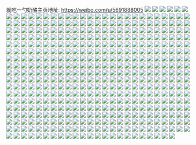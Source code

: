 就吃一勺奶酪主页地址: https://weibo.com/u/5691888005 
![](https://wx4.sinaimg.cn/mw2000/006dcA5fgy1h8spavh6vuj31o02804qq.jpg) 
![](https://wx4.sinaimg.cn/mw2000/006dcA5fgy1h8spaw3y4bj31o02801kx.jpg) 
![](https://wx4.sinaimg.cn/mw2000/006dcA5fgy1h8spb3kszoj32c0340npd.jpg) 
![](https://wx4.sinaimg.cn/mw2000/006dcA5fgy1h8i9nerhycj32c0340x6p.jpg) 
![](https://wx4.sinaimg.cn/mw2000/006dcA5fgy1h7s5so738mj31o028j7wj.jpg) 
![](https://wx4.sinaimg.cn/mw2000/006dcA5fgy1h7056pzf9uj32c03401kz.jpg) 
![](https://wx4.sinaimg.cn/mw2000/006dcA5fgy1h7056vh6npj32c03407cp.jpg) 
![](https://wx4.sinaimg.cn/mw2000/006dcA5fgy1h7056zkhw2j32c0340kjm.jpg) 
![](https://wx4.sinaimg.cn/mw2000/006dcA5fgy1h6vy2y1850j32c0340qv5.jpg) 
![](https://wx4.sinaimg.cn/mw2000/006dcA5fgy1h6vy3s108cj32c0340kjm.jpg) 
![](https://wx4.sinaimg.cn/mw2000/006dcA5fly1h64qd7vnrqj30yi12dnaa.jpg) 
![](https://wx4.sinaimg.cn/mw2000/006dcA5fgy1h563kajcqrj32c0340qv5.jpg) 
![](https://wx4.sinaimg.cn/mw2000/006dcA5fgy1h55zxmetnfj32801o0npe.jpg) 
![](https://wx4.sinaimg.cn/mw2000/006dcA5fgy1h55zxh42t5j32c03407wj.jpg) 
![](https://wx4.sinaimg.cn/mw2000/006dcA5fgy1h55zxohd1wj32801o0b2a.jpg) 
![](https://wx4.sinaimg.cn/mw2000/006dcA5fgy1h55zxsyzz3j32801o0b2a.jpg) 
![](https://wx4.sinaimg.cn/mw2000/006dcA5fgy1h55zy7varkj31kc2s5npd.jpg) 
![](https://wx4.sinaimg.cn/mw2000/006dcA5fgy1h55zxxvjpnj32801o07wh.jpg) 
![](https://wx4.sinaimg.cn/mw2000/006dcA5fgy1h55zy2mkldj32c02c0kjl.jpg) 
![](https://wx4.sinaimg.cn/mw2000/006dcA5fgy1h55zxw293dj32c0340hdu.jpg) 
![](https://wx4.sinaimg.cn/mw2000/006dcA5fgy1h4vp9rjiipj32801o04qq.jpg) 
![](https://wx4.sinaimg.cn/mw2000/006dcA5fgy1h4vp9kuucbj32801o0hdu.jpg) 
![](https://wx4.sinaimg.cn/mw2000/006dcA5fgy1h4uq9uhg11j32801o07wh.jpg) 
![](https://wx4.sinaimg.cn/mw2000/006dcA5fgy1h4s9cutkurj31kc2s5hdt.jpg) 
![](https://wx4.sinaimg.cn/mw2000/006dcA5fgy1h4s9crmbt2j31o01o5qv5.jpg) 
![](https://wx4.sinaimg.cn/mw2000/006dcA5fgy1h4s9e1fpxej31o0280qv5.jpg) 
![](https://wx4.sinaimg.cn/mw2000/006dcA5fgy1h4s9e5o7d5j31o01o0e81.jpg) 
![](https://wx4.sinaimg.cn/mw2000/006dcA5fgy1h4s9evtb93j32c03404qr.jpg) 
![](https://wx4.sinaimg.cn/mw2000/006dcA5fgy1h4s9ed81frj32801o0hdu.jpg) 
![](https://wx4.sinaimg.cn/mw2000/006dcA5fgy1h4s9epzu05j32c0340npe.jpg) 
![](https://wx4.sinaimg.cn/mw2000/006dcA5fgy1h3ll4r8575j31o0280kjm.jpg) 
![](https://wx4.sinaimg.cn/mw2000/006dcA5fgy1h3ll4whv5ij32c0340b2b.jpg) 
![](https://wx4.sinaimg.cn/mw2000/006dcA5fgy1h3kava2xodj31o0280npe.jpg) 
![](https://wx4.sinaimg.cn/mw2000/006dcA5fgy1h3kas69oruj31kc2s5x6p.jpg) 
![](https://wx4.sinaimg.cn/mw2000/006dcA5fgy1h3kavsacnhj32c0340hdu.jpg) 
![](https://wx4.sinaimg.cn/mw2000/006dcA5fgy1h34q7g9w8fj32c0340e83.jpg) 
![](https://wx4.sinaimg.cn/mw2000/006dcA5fgy1h34q7swkmkj32801o0npd.jpg) 
![](https://wx4.sinaimg.cn/mw2000/006dcA5fgy1h34q8n964dj32801o0e81.jpg) 
![](https://wx4.sinaimg.cn/mw2000/006dcA5fgy1h34q8ravyvj31o0280qv5.jpg) 
![](https://wx4.sinaimg.cn/mw2000/006dcA5fgy1h2x7o17o3nj32c0340kjn.jpg) 
![](https://wx4.sinaimg.cn/mw2000/006dcA5fgy1h2x7o51wf8j316o1kwwuy.jpg) 
![](https://wx4.sinaimg.cn/mw2000/006dcA5fgy1h2x7o2o5utj32c034me82.jpg) 
![](https://wx4.sinaimg.cn/mw2000/006dcA5fgy1h2x7w1pg0vj32801o0kjl.jpg) 
![](https://wx4.sinaimg.cn/mw2000/006dcA5fgy1h2x7w49o9pj32801o0npd.jpg) 
![](https://wx4.sinaimg.cn/mw2000/006dcA5fgy1h2v7fnvoauj32c0340u0y.jpg) 
![](https://wx4.sinaimg.cn/mw2000/006dcA5fgy1h2v7fiwrvhj32801o0e81.jpg) 
![](https://wx4.sinaimg.cn/mw2000/006dcA5fgy1h2v7fk4cygj32801o04qp.jpg) 
![](https://wx4.sinaimg.cn/mw2000/006dcA5fly1h2oia6660hj318r16a4kl.jpg) 
![](https://wx4.sinaimg.cn/mw2000/006dcA5fgy1h2g128eskaj32c0340b2a.jpg) 
![](https://wx4.sinaimg.cn/mw2000/006dcA5fgy1h24k6zjw98j32c03401ky.jpg) 
![](https://wx4.sinaimg.cn/mw2000/006dcA5fgy1h24k74iwtzj32c0340kjm.jpg) 
![](https://wx4.sinaimg.cn/mw2000/006dcA5fgy1h24k76nknhj32c0340qv6.jpg) 
![](https://wx4.sinaimg.cn/mw2000/006dcA5fgy1h1v5bap2x0j32c0340x6q.jpg) 
![](https://wx4.sinaimg.cn/mw2000/006dcA5fgy1h1v5b3qdocj32c03404qr.jpg) 
![](https://wx4.sinaimg.cn/mw2000/006dcA5fgy1h1v57re1v8j32801o0npd.jpg) 
![](https://wx4.sinaimg.cn/mw2000/006dcA5fgy1h1v57vk67tj31o0280qv5.jpg) 
![](https://wx4.sinaimg.cn/mw2000/006dcA5fgy1h1v58233a3j32c03407wj.jpg) 
![](https://wx4.sinaimg.cn/mw2000/006dcA5fgy1h1v57wcpklj32801o01kx.jpg) 
![](https://wx4.sinaimg.cn/mw2000/006dcA5fgy1h14y8pfgxmj32c0340hdu.jpg) 
![](https://wx4.sinaimg.cn/mw2000/006dcA5fgy1h0ylbuc327j32c03401kz.jpg) 
![](https://wx4.sinaimg.cn/mw2000/006dcA5fgy1h0ylc4a5wsj33402c0x6q.jpg) 
![](https://wx4.sinaimg.cn/mw2000/006dcA5fgy1h0ptamhh8fj32c03404qr.jpg) 
![](https://wx4.sinaimg.cn/mw2000/006dcA5fly1h0gt2is3bgj32c0340npe.jpg) 
![](https://wx4.sinaimg.cn/mw2000/006dcA5fly1h0gt3un8rdj32bb2bbhdw.jpg) 
![](https://wx4.sinaimg.cn/mw2000/006dcA5fgy1h0820h6sfaj32c0340npe.jpg) 
![](https://wx4.sinaimg.cn/mw2000/006dcA5fgy1gzzf94skc3j30sp112wld.jpg) 
![](https://wx4.sinaimg.cn/mw2000/006dcA5fgy1gzun3go9ypj32bb2bbkjo.jpg) 
![](https://wx4.sinaimg.cn/mw2000/006dcA5fgy1gzun3u5xj9j32c0340kjm.jpg) 
![](https://wx4.sinaimg.cn/mw2000/006dcA5fgy1gzun3qlmhkj32c03401ky.jpg) 
![](https://wx4.sinaimg.cn/mw2000/006dcA5fgy1gzun3ztivej32bb3324qr.jpg) 
![](https://wx4.sinaimg.cn/mw2000/006dcA5fgy1gzun45tv91j32bb332b2a.jpg) 
![](https://wx4.sinaimg.cn/mw2000/006dcA5fgy1gyhlziqj4ij30rr1nzqrf.jpg) 
![](https://wx4.sinaimg.cn/mw2000/006dcA5fgy1gyhlzjf0uij31401o0b29.jpg) 
![](https://wx4.sinaimg.cn/mw2000/006dcA5fgy1gyhmh17fkqj31o01o0hdt.jpg) 
![](https://wx4.sinaimg.cn/mw2000/006dcA5fgy1gyhmh1qbvtj31400u0qgm.jpg) 
![](https://wx4.sinaimg.cn/mw2000/006dcA5fgy1gww89o8nhyj32c0340kjl.jpg) 
![](https://wx4.sinaimg.cn/mw2000/006dcA5fgy1gwv4hvheelj30yi0vfwmi.jpg) 
![](https://wx4.sinaimg.cn/mw2000/006dcA5fgy1gwn2vy8sqaj31s82k2npd.jpg) 
![](https://wx4.sinaimg.cn/mw2000/006dcA5fgy1gwn2vzs51kj32c03407wi.jpg) 
![](https://wx4.sinaimg.cn/mw2000/006dcA5fgy1gwn2w20a1qj31o0280u0y.jpg) 
![](https://wx4.sinaimg.cn/mw2000/006dcA5fgy1gw5swrx2v0j31420u0q9i.jpg) 
![](https://wx4.sinaimg.cn/mw2000/006dcA5fgy1gw5swr0g31j32c03401kz.jpg) 
![](https://wx4.sinaimg.cn/mw2000/006dcA5fgy1gw5swsq41xj31401o01kx.jpg) 
![](https://wx4.sinaimg.cn/mw2000/006dcA5fgy1gw3frwxdsqj32bc2bc4qq.jpg) 
![](https://wx4.sinaimg.cn/mw2000/006dcA5fgy1gw3frydujrj32c0340u0y.jpg) 
![](https://wx4.sinaimg.cn/mw2000/006dcA5fgy1gw3fs1pb7ej32c0340kjn.jpg) 
![](https://wx4.sinaimg.cn/mw2000/006dcA5fgy1gw3fs4t1pcj32c0340hdu.jpg) 
![](https://wx4.sinaimg.cn/mw2000/006dcA5fgy1gw3fs85fl5j32c03404qq.jpg) 
![](https://wx4.sinaimg.cn/mw2000/006dcA5fgy1gw3fs6jmmsj32c03401kz.jpg) 
![](https://wx4.sinaimg.cn/mw2000/006dcA5fgy1gw2vauikbpj32bc2bcnpf.jpg) 
![](https://wx4.sinaimg.cn/mw2000/006dcA5fgy1gw2vaqvf0pj31ma1max6p.jpg) 
![](https://wx4.sinaimg.cn/mw2000/006dcA5fgy1gw21njv1k0j32c0340npe.jpg) 
![](https://wx4.sinaimg.cn/mw2000/006dcA5fgy1gw0r35asrxj30yi22o4qp.jpg) 
![](https://wx4.sinaimg.cn/mw2000/006dcA5fgy1gvzzk5575vj32801o0qv5.jpg) 
![](https://wx4.sinaimg.cn/mw2000/006dcA5fgy1gvw3bf9al3j31o0280e82.jpg) 
![](https://wx4.sinaimg.cn/mw2000/006dcA5fgy1gvv2jt4486j30yi22ohdt.jpg) 
![](https://wx4.sinaimg.cn/mw2000/006dcA5fgy1gvodf12l4pj61p329g4qp02.jpg) 
![](https://wx4.sinaimg.cn/mw2000/006dcA5fgy1gvodf670xjj62bc334u0y02.jpg) 
![](https://wx4.sinaimg.cn/mw2000/006dcA5fgy1gvodfctelej62bc3341ky02.jpg) 
![](https://wx4.sinaimg.cn/mw2000/006dcA5fgy1gvodffubp0j62bc334npe02.jpg) 
![](https://wx4.sinaimg.cn/mw2000/006dcA5fgy1gvodgd7cnnj62bc334npe02.jpg) 
![](https://wx4.sinaimg.cn/mw2000/006dcA5fgy1gvodgln8gqj62c0340npe02.jpg) 
![](https://wx4.sinaimg.cn/mw2000/006dcA5fgy1gvmzoipxnhj62bb332npe02.jpg) 
![](https://wx4.sinaimg.cn/mw2000/006dcA5fgy1gvmzolp9h1j61lt4tgb2d02.jpg) 
![](https://wx4.sinaimg.cn/mw2000/006dcA5fgy1gvmzon4knqj61o01o0x6p02.jpg) 
![](https://wx4.sinaimg.cn/mw2000/006dcA5fgy1gvmzop0ym8j62c0340qv602.jpg) 
![](https://wx4.sinaimg.cn/mw2000/006dcA5fgy1gvmzor7dnkj62c03407wi02.jpg) 
![](https://wx4.sinaimg.cn/mw2000/006dcA5fgy1gvmzou5oc0j61o0280hdu02.jpg) 
![](https://wx4.sinaimg.cn/mw2000/006dcA5fgy1gvmzowhyn9j61o0280b2b02.jpg) 
![](https://wx4.sinaimg.cn/mw2000/006dcA5fgy1gvmzoyw0y0j61o0280hdv02.jpg) 
![](https://wx4.sinaimg.cn/mw2000/006dcA5fgy1gvmzq8abdsj62c03407wi02.jpg) 
![](https://wx4.sinaimg.cn/mw2000/006dcA5fgy1gvg08zsjwdj62c0340u0y02.jpg) 
![](https://wx4.sinaimg.cn/mw2000/006dcA5fgy1gva0drtzoqj62bb332npe02.jpg) 
![](https://wx4.sinaimg.cn/mw2000/006dcA5fgy1gva0dw9pjnj62bb332kjl02.jpg) 
![](https://wx4.sinaimg.cn/mw2000/006dcA5fgy1gva0dzcfxgj62bb332u0y02.jpg) 
![](https://wx4.sinaimg.cn/mw2000/006dcA5fgy1gva0dooqqyj61o01o07wi02.jpg) 
![](https://wx4.sinaimg.cn/mw2000/006dcA5fgy1gva0e251fpj61o02807wi02.jpg) 
![](https://wx4.sinaimg.cn/mw2000/006dcA5fgy1gva0e2smcbj60p00xctem02.jpg) 
![](https://wx4.sinaimg.cn/mw2000/006dcA5fgy1gva0e75qb1j61o01o0u0y02.jpg) 
![](https://wx4.sinaimg.cn/mw2000/006dcA5fgy1gva0edove2j62bb2bbqv802.jpg) 
![](https://wx4.sinaimg.cn/mw2000/006dcA5fgy1gva0eh40nhj62bb2bb4qq02.jpg) 
![](https://wx4.sinaimg.cn/mw2000/006dcA5fgy1gv1vw0x1vmj60yi22ob2902.jpg) 
![](https://wx4.sinaimg.cn/mw2000/006dcA5fgy1gv1vw501fej60yi22ob2902.jpg) 
![](https://wx4.sinaimg.cn/mw2000/006dcA5fgy1guybtbiqhuj63402c0npe02.jpg) 
![](https://wx4.sinaimg.cn/mw2000/006dcA5fgy1guybtchj2qj60e70e7wf902.jpg) 
![](https://wx4.sinaimg.cn/mw2000/006dcA5fgy1guviff438qj61400u0h1d02.jpg) 
![](https://wx4.sinaimg.cn/mw2000/006dcA5fgy1gurxnyxi42j63402c0b2a02.jpg) 
![](https://wx4.sinaimg.cn/mw2000/006dcA5fgy1gurxnwpk0uj62c0340e8202.jpg) 
![](https://wx4.sinaimg.cn/mw2000/006dcA5fgy1gur14eboa7j62c0340kjm02.jpg) 
![](https://wx4.sinaimg.cn/mw2000/006dcA5fgy1gur145ibt7j62ds1sc4lj02.jpg) 
![](https://wx4.sinaimg.cn/mw2000/006dcA5fgy1gur14osxl5j62c0340e8302.jpg) 
![](https://wx4.sinaimg.cn/mw2000/006dcA5fgy1guokicwq3hj62c0340u0y02.jpg) 
![](https://wx4.sinaimg.cn/mw2000/006dcA5fgy1guokie15cfj62c03407wi02.jpg) 
![](https://wx4.sinaimg.cn/mw2000/006dcA5fgy1guokibmic2j63402c01kz02.jpg) 
![](https://wx4.sinaimg.cn/mw2000/006dcA5fgy1guokiffoxij62c0340b2a02.jpg) 
![](https://wx4.sinaimg.cn/mw2000/006dcA5fgy1guokijecq4j62c0340kjn02.jpg) 
![](https://wx4.sinaimg.cn/mw2000/006dcA5fgy1guokih8i0ij63402c0npf02.jpg) 
![](https://wx4.sinaimg.cn/mw2000/006dcA5fgy1gulqsn412rj62w02604qq02.jpg) 
![](https://wx4.sinaimg.cn/mw2000/006dcA5fgy1gulqsp4s9lj62c0340x6q02.jpg) 
![](https://wx4.sinaimg.cn/mw2000/006dcA5fgy1gulqsqn2e0j62362371ky02.jpg) 
![](https://wx4.sinaimg.cn/mw2000/006dcA5fgy1gulqsrm4h5j62482tq4qp02.jpg) 
![](https://wx4.sinaimg.cn/mw2000/006dcA5fgy1gul17lv8z2j61o01o0e8202.jpg) 
![](https://wx4.sinaimg.cn/mw2000/006dcA5fgy1gul17iwy1wj62bb3324qs02.jpg) 
![](https://wx4.sinaimg.cn/mw2000/006dcA5fgy1gul17o2k8xj62c03401ky02.jpg) 
![](https://wx4.sinaimg.cn/mw2000/006dcA5fgy1gul17pl39hj62c0340x6p02.jpg) 
![](https://wx4.sinaimg.cn/mw2000/006dcA5fgy1gukq6v9hgvj61o0280b2b02.jpg) 
![](https://wx4.sinaimg.cn/mw2000/006dcA5fgy1gukq6xce8sj62c0340npe02.jpg) 
![](https://wx4.sinaimg.cn/mw2000/006dcA5fgy1gukq6ztgm4j61o0280hdu02.jpg) 
![](https://wx4.sinaimg.cn/mw2000/006dcA5fgy1gukq7205qmj62c0340qv702.jpg) 
![](https://wx4.sinaimg.cn/mw2000/006dcA5fgy1gujjm7oqrij61o02801kz02.jpg) 
![](https://wx4.sinaimg.cn/mw2000/006dcA5fgy1guieq5fqr8j61o0280b2b02.jpg) 
![](https://wx4.sinaimg.cn/mw2000/006dcA5fgy1guhb1vzfknj61o0280qv602.jpg) 
![](https://wx4.sinaimg.cn/mw2000/006dcA5fgy1guhb212uxyj62c0340hdu02.jpg) 
![](https://wx4.sinaimg.cn/mw2000/006dcA5fgy1gug42je15xj61n31n3b2902.jpg) 
![](https://wx4.sinaimg.cn/mw2000/006dcA5fgy1gug42kwi0fj61o01o0kjm02.jpg) 
![](https://wx4.sinaimg.cn/mw2000/006dcA5fgy1gug42meo2sj62c0340kjm02.jpg) 
![](https://wx4.sinaimg.cn/mw2000/006dcA5fgy1gug42o61lfj62bb2bb4qs02.jpg) 
![](https://wx4.sinaimg.cn/mw2000/006dcA5fgy1gud01iuzs5j62bb332qv602.jpg) 
![](https://wx4.sinaimg.cn/mw2000/006dcA5fgy1gud01k7l3qj62bb332x6p02.jpg) 
![](https://wx4.sinaimg.cn/mw2000/006dcA5fgy1gud01mg3byj62bb2bbnpg02.jpg) 
![](https://wx4.sinaimg.cn/mw2000/006dcA5fgy1gud01tzhgyj62c0340hdu02.jpg) 
![](https://wx4.sinaimg.cn/mw2000/006dcA5fgy1gud01osf6kj62bb2bb4qq02.jpg) 
![](https://wx4.sinaimg.cn/mw2000/006dcA5fgy1gud01rc5zuj62c0340qv602.jpg) 
![](https://wx4.sinaimg.cn/mw2000/006dcA5fgy1guceh29vopj62bb3324qp02.jpg) 
![](https://wx4.sinaimg.cn/mw2000/006dcA5fgy1guceh4h5byj62bb2bbhdt02.jpg) 
![](https://wx4.sinaimg.cn/mw2000/006dcA5fgy1guceh6uixcj62c0340npe02.jpg) 
![](https://wx4.sinaimg.cn/mw2000/006dcA5fgy1gucehb4h3pj62bb2bbe8402.jpg) 
![](https://wx4.sinaimg.cn/mw2000/006dcA5fgy1guceh19trkj62bb2bbb2a02.jpg) 
![](https://wx4.sinaimg.cn/mw2000/006dcA5fgy1gucehdktc3j62bb2bbkjm02.jpg) 
![](https://wx4.sinaimg.cn/mw2000/006dcA5fgy1gucehgo8e7j62c03407wj02.jpg) 
![](https://wx4.sinaimg.cn/mw2000/006dcA5fgy1gucehka1eqj62c0340qv602.jpg) 
![](https://wx4.sinaimg.cn/mw2000/006dcA5fgy1gucehowgvmj62c03401kx02.jpg) 
![](https://wx4.sinaimg.cn/mw2000/006dcA5fgy1gua3gupcr5j63402c04qq02.jpg) 
![](https://wx4.sinaimg.cn/mw2000/006dcA5fgy1gu74gzaro0j62bb2bbe8302.jpg) 
![](https://wx4.sinaimg.cn/mw2000/006dcA5fgy1gu74h06j9aj62bb332x6p02.jpg) 
![](https://wx4.sinaimg.cn/mw2000/006dcA5fgy1gu74h27belj62c0340e8202.jpg) 
![](https://wx4.sinaimg.cn/mw2000/006dcA5fgy1gu74h3rbqbj62bb332x6q02.jpg) 
![](https://wx4.sinaimg.cn/mw2000/006dcA5fgy1gu5o8ccnasj62c0340e8202.jpg) 
![](https://wx4.sinaimg.cn/mw2000/006dcA5fgy1gu3g8qrdebj62bb2bbu1002.jpg) 
![](https://wx4.sinaimg.cn/mw2000/006dcA5fgy1gu3g8oopiwj62c0340e8202.jpg) 
![](https://wx4.sinaimg.cn/mw2000/006dcA5fgy1gtz7bxa18nj63402c04qr02.jpg) 
![](https://wx4.sinaimg.cn/mw2000/006dcA5fgy1gtz7bzt24oj63402c07wj02.jpg) 
![](https://wx4.sinaimg.cn/mw2000/006dcA5fgy1gtz7c3xnppj63402c0npf02.jpg) 
![](https://wx4.sinaimg.cn/mw2000/006dcA5fgy1gtz7c1e383j619027z4qp02.jpg) 
![](https://wx4.sinaimg.cn/mw2000/006dcA5fgy1gtz7c7mhxkj62c0340hdt02.jpg) 
![](https://wx4.sinaimg.cn/mw2000/006dcA5fgy1gtz7c25pssj619027z4qp02.jpg) 
![](https://wx4.sinaimg.cn/mw2000/006dcA5fgy1gtyl37q2vaj62bb2bbnpg02.jpg) 
![](https://wx4.sinaimg.cn/mw2000/006dcA5fgy1gtxdk0ano3j62b31qbqv602.jpg) 
![](https://wx4.sinaimg.cn/mw2000/006dcA5fgy1gtxdjz8qk9j62c0340npd02.jpg) 
![](https://wx4.sinaimg.cn/mw2000/006dcA5fgy1gtwbewbj5lj62c0340hdt02.jpg) 
![](https://wx4.sinaimg.cn/mw2000/006dcA5fgy1gtvgwberryj63402c0x6p02.jpg) 
![](https://wx4.sinaimg.cn/mw2000/006dcA5fgy1gtvgw9kyzhj62ds1schdt02.jpg) 
![](https://wx4.sinaimg.cn/mw2000/006dcA5fgy1gtv5ebl636j60yi0s142z02.jpg) 
![](https://wx4.sinaimg.cn/mw2000/006dcA5fgy1gtsrvst44wj61o01o04qq02.jpg) 
![](https://wx4.sinaimg.cn/mw2000/006dcA5fgy1gtsrvvsvkjj61pp2aab2a02.jpg) 
![](https://wx4.sinaimg.cn/mw2000/006dcA5fgy1gtsrvx5yt0j62c03404qq02.jpg) 
![](https://wx4.sinaimg.cn/mw2000/006dcA5fgy1gtjkurgbhaj62c0340x6p02.jpg) 
![](https://wx4.sinaimg.cn/mw2000/006dcA5fgy1gtimqy3798j62bq2bqx6p02.jpg) 
![](https://wx4.sinaimg.cn/mw2000/006dcA5fgy1gtgr01nyesj62801o0x6q02.jpg) 
![](https://wx4.sinaimg.cn/mw2000/006dcA5fgy1gtgr02r9lyj60yi22o7k002.jpg) 
![](https://wx4.sinaimg.cn/mw2000/006dcA5fgy1gtgr05edg1j63402c0u0y02.jpg) 
![](https://wx4.sinaimg.cn/mw2000/006dcA5fgy1gtgoup018gj62c0340e8202.jpg) 
![](https://wx4.sinaimg.cn/mw2000/006dcA5fgy1gtg34nx5luj62c0340hdt02.jpg) 
![](https://wx4.sinaimg.cn/mw2000/006dcA5fgy1gtd7124nk4j62c0340kjm02.jpg) 
![](https://wx4.sinaimg.cn/mw2000/006dcA5fgy1gtc3po5u1ij30yi22oe81.jpg) 
![](https://wx4.sinaimg.cn/mw2000/006dcA5fgy1gt179tz322j32bb3327wk.jpg) 
![](https://wx4.sinaimg.cn/mw2000/006dcA5fgy1gt179vrkqtj32bb332kjm.jpg) 
![](https://wx4.sinaimg.cn/mw2000/006dcA5fgy1gt179x8sn4j31o0280qv6.jpg) 
![](https://wx4.sinaimg.cn/mw2000/006dcA5fgy1gszdd8b1c9j33402c0hdv.jpg) 
![](https://wx4.sinaimg.cn/mw2000/006dcA5fgy1gsowcudeedj31wl1wle81.jpg) 
![](https://wx4.sinaimg.cn/mw2000/006dcA5fgy1gsowcsbturj31kc2s57wh.jpg) 
![](https://wx4.sinaimg.cn/mw2000/006dcA5fgy1gsowcx7gcaj322t22te82.jpg) 
![](https://wx4.sinaimg.cn/mw2000/006dcA5fgy1gsnv7tem3jj31ur2s5hdt.jpg) 
![](https://wx4.sinaimg.cn/mw2000/006dcA5fgy1gsnv80fuw8j32l22l2e83.jpg) 
![](https://wx4.sinaimg.cn/mw2000/006dcA5fgy1gsnv7oxcjpj32bb2bb4qt.jpg) 
![](https://wx4.sinaimg.cn/mw2000/006dcA5fgy1gsnv86ifqrj32v02v0x6q.jpg) 
![](https://wx4.sinaimg.cn/mw2000/006dcA5fgy1gs6exquamhj32bb2bbb29.jpg) 
![](https://wx4.sinaimg.cn/mw2000/006dcA5fgy1gs6exs3efwj32kz2kz1kx.jpg) 
![](https://wx4.sinaimg.cn/mw2000/006dcA5fgy1gs6exth9alj32bb2bbu0z.jpg) 
![](https://wx4.sinaimg.cn/mw2000/006dcA5fgy1gs6expqe3ij33402c07wh.jpg) 
![](https://wx4.sinaimg.cn/mw2000/006dcA5fgy1gs5uwcfu2lj32c0340u0x.jpg) 
![](https://wx4.sinaimg.cn/mw2000/006dcA5fgy1gs46ma0xwnj31o01o07wi.jpg) 
![](https://wx4.sinaimg.cn/mw2000/006dcA5fgy1gs46mis5wzj31uy1uyqv5.jpg) 
![](https://wx4.sinaimg.cn/mw2000/006dcA5fgy1gs46nslq7bj329x29x1ky.jpg) 
![](https://wx4.sinaimg.cn/mw2000/006dcA5fgy1gs46o0aau4j32lv2lvx6p.jpg) 
![](https://wx4.sinaimg.cn/mw2000/006dcA5fgy1gs46m4tkqxj31o01o07wi.jpg) 
![](https://wx4.sinaimg.cn/mw2000/006dcA5fgy1gs46ohfuflj32kz2kzu0x.jpg) 
![](https://wx4.sinaimg.cn/mw2000/006dcA5fgy1gs0gqshb32j32c03401kz.jpg) 
![](https://wx4.sinaimg.cn/mw2000/006dcA5fgy1gs0gqtu5smj32c0340hdu.jpg) 
![](https://wx4.sinaimg.cn/mw2000/006dcA5fgy1gs0gquy7gfj32c03401ky.jpg) 
![](https://wx4.sinaimg.cn/mw2000/006dcA5fly1gru7z5ebw7j32c0340hdu.jpg) 
![](https://wx4.sinaimg.cn/mw2000/006dcA5fly1gru7za0drpj32c03404qp.jpg) 
![](https://wx4.sinaimg.cn/mw2000/006dcA5fly1gru7zdv8tjj31o01o0kjm.jpg) 
![](https://wx4.sinaimg.cn/mw2000/006dcA5fly1grqaud9701j31o01o0kjm.jpg) 
![](https://wx4.sinaimg.cn/mw2000/006dcA5fly1grqaujwc88j62bb2bbqv802.jpg) 
![](https://wx4.sinaimg.cn/mw2000/006dcA5fly1grqaumlgo2j31o01o0kjm.jpg) 
![](https://wx4.sinaimg.cn/mw2000/006dcA5fly1grqautrq6hj32bb332e85.jpg) 
![](https://wx4.sinaimg.cn/mw2000/006dcA5fly1grqayi43ezj32c0340npd.jpg) 
![](https://wx4.sinaimg.cn/mw2000/006dcA5fly1grqauwpogoj62bb332qv702.jpg) 
![](https://wx4.sinaimg.cn/mw2000/006dcA5fly1grp2jk9mxuj32bb2bbkjm.jpg) 
![](https://wx4.sinaimg.cn/mw2000/006dcA5fly1grp2jgsdycj32bb332e85.jpg) 
![](https://wx4.sinaimg.cn/mw2000/006dcA5fly1grp2joshd9j32bb332u10.jpg) 
![](https://wx4.sinaimg.cn/mw2000/006dcA5fly1grp2jr0g54j32bb332x6p.jpg) 
![](https://wx4.sinaimg.cn/mw2000/006dcA5fly1grp2jw63lzj32c0340npd.jpg) 
![](https://wx4.sinaimg.cn/mw2000/006dcA5fly1grp2jti5ajj32c0340npd.jpg) 
![](https://wx4.sinaimg.cn/mw2000/006dcA5fly1grny6bak82j32bb2bbnpg.jpg) 
![](https://wx4.sinaimg.cn/mw2000/006dcA5fly1grny6dy8mpj32bb2bbu0x.jpg) 
![](https://wx4.sinaimg.cn/mw2000/006dcA5fly1grny6ga3l6j32bb2bbnpd.jpg) 
![](https://wx4.sinaimg.cn/mw2000/006dcA5fly1grny6m70qzj32bb332b2d.jpg) 
![](https://wx4.sinaimg.cn/mw2000/006dcA5fly1grny6w8ngtj32bb2bbu0y.jpg) 
![](https://wx4.sinaimg.cn/mw2000/006dcA5fly1grny6zhv75j32c0340u0x.jpg) 
![](https://wx4.sinaimg.cn/mw2000/006dcA5fly1grmus6tcplj32bb2bbb2b.jpg) 
![](https://wx4.sinaimg.cn/mw2000/006dcA5fly1grmus9a73pj32bb332qv5.jpg) 
![](https://wx4.sinaimg.cn/mw2000/006dcA5fly1grmusbcqbgj32bb2bbx6r.jpg) 
![](https://wx4.sinaimg.cn/mw2000/006dcA5fly1grmusdaatcj31o01o0qv6.jpg) 
![](https://wx4.sinaimg.cn/mw2000/006dcA5fly1grmusgngv3j32bb2bb7wk.jpg) 
![](https://wx4.sinaimg.cn/mw2000/006dcA5fly1grmuskxc61j32c0340u0x.jpg) 
![](https://wx4.sinaimg.cn/mw2000/006dcA5fly1grmusmmv9jj32bb2bbe81.jpg) 
![](https://wx4.sinaimg.cn/mw2000/006dcA5fly1grmuspmsm4j32bb2bbhdv.jpg) 
![](https://wx4.sinaimg.cn/mw2000/006dcA5fly1grmusrdscrj32c03407wi.jpg) 
![](https://wx4.sinaimg.cn/mw2000/006dcA5fly1grfwpxyif1j334022ohdw.jpg) 
![](https://wx4.sinaimg.cn/mw2000/006dcA5fly1grfwq0c3jrj334022ox6r.jpg) 
![](https://wx4.sinaimg.cn/mw2000/006dcA5fly1grfwpvghmlj334022onpf.jpg) 
![](https://wx4.sinaimg.cn/mw2000/006dcA5fly1grfwq2n3m5j322o340x6q.jpg) 
![](https://wx4.sinaimg.cn/mw2000/006dcA5fly1grfwq5em9nj334022oqv7.jpg) 
![](https://wx4.sinaimg.cn/mw2000/006dcA5fly1grfwq9uihmj334022o4qu.jpg) 
![](https://wx4.sinaimg.cn/mw2000/006dcA5fly1grfwqe2xuhj334022ox6s.jpg) 
![](https://wx4.sinaimg.cn/mw2000/006dcA5fly1grfwqhilh2j334022ob2c.jpg) 
![](https://wx4.sinaimg.cn/mw2000/006dcA5fly1grfwqjz5nrj334022o7wj.jpg) 
![](https://wx4.sinaimg.cn/mw2000/006dcA5fly1greou2erhdj32c03401kz.jpg) 
![](https://wx4.sinaimg.cn/mw2000/006dcA5fly1greov9n9r2j33402c0hdv.jpg) 
![](https://wx4.sinaimg.cn/mw2000/006dcA5fly1greoudzr8jj33402c0hdu.jpg) 
![](https://wx4.sinaimg.cn/mw2000/006dcA5fly1greouozik9j33402c0qv8.jpg) 
![](https://wx4.sinaimg.cn/mw2000/006dcA5fly1greowbxepgj32bb2bb1ky.jpg) 
![](https://wx4.sinaimg.cn/mw2000/006dcA5fly1greov0ksqyj33402c0u10.jpg) 
![](https://wx4.sinaimg.cn/mw2000/006dcA5fly1grdjo2orhij32c0340kjl.jpg) 
![](https://wx4.sinaimg.cn/mw2000/006dcA5fly1grdjo8z3mlj32c0340x6p.jpg) 
![](https://wx4.sinaimg.cn/mw2000/006dcA5fly1grdjocj72wj32c0340qv5.jpg) 
![](https://wx4.sinaimg.cn/mw2000/006dcA5fly1grd7pz03xej30yi1m213c.jpg) 
![](https://wx4.sinaimg.cn/mw2000/006dcA5fly1grd7pzfs09j30x31knk0r.jpg) 
![](https://wx4.sinaimg.cn/mw2000/006dcA5fly1grcg1g6xtvj31o01o0e82.jpg) 
![](https://wx4.sinaimg.cn/mw2000/006dcA5fly1grcg1hfqa5j31o01o0b29.jpg) 
![](https://wx4.sinaimg.cn/mw2000/006dcA5fly1grcg1kmr0uj32c0340hdu.jpg) 
![](https://wx4.sinaimg.cn/mw2000/006dcA5fly1grcg1n2q40j32c0340npe.jpg) 
![](https://wx4.sinaimg.cn/mw2000/006dcA5fly1grc8z055moj31o0281u0x.jpg) 
![](https://wx4.sinaimg.cn/mw2000/006dcA5fly1gr7t2ci2r5j32bb3324qs.jpg) 
![](https://wx4.sinaimg.cn/mw2000/006dcA5fly1gr7t2fqayuj33402c0x6p.jpg) 
![](https://wx4.sinaimg.cn/mw2000/006dcA5fly1gr7t23i0xkj32c0340e82.jpg) 
![](https://wx4.sinaimg.cn/mw2000/006dcA5fly1gr301cxrlvj32c0340x6p.jpg) 
![](https://wx4.sinaimg.cn/mw2000/006dcA5fly1gr301b2xcfj32c0340qv5.jpg) 
![](https://wx4.sinaimg.cn/mw2000/006dcA5fly1gr301fasc1j32c0340u0y.jpg) 
![](https://wx4.sinaimg.cn/mw2000/006dcA5fly1gqzkbrla2ej32c0340qfy.jpg) 
![](https://wx4.sinaimg.cn/mw2000/006dcA5fly1gquwap6i86j31o01o0x6p.jpg) 
![](https://wx4.sinaimg.cn/mw2000/006dcA5fly1gqi9q74br9j32bb2bbqv6.jpg) 
![](https://wx4.sinaimg.cn/mw2000/006dcA5fly1gqi9q53tpsj31o01o07wi.jpg) 
![](https://wx4.sinaimg.cn/mw2000/006dcA5fly1gqg12vkzg1j32bb332qv6.jpg) 
![](https://wx4.sinaimg.cn/mw2000/006dcA5fly1gqg130dc8bj32bb2bbhdu.jpg) 
![](https://wx4.sinaimg.cn/mw2000/006dcA5fly1gqg12sbrsbj32bb2bbhdu.jpg) 
![](https://wx4.sinaimg.cn/mw2000/006dcA5fly1gqg1367u3mj32bb2bbkjn.jpg) 
![](https://wx4.sinaimg.cn/mw2000/006dcA5fly1gqg132fjd0j32bb2bbb29.jpg) 
![](https://wx4.sinaimg.cn/mw2000/006dcA5fly1gqg1399cjaj32c0340npe.jpg) 
![](https://wx4.sinaimg.cn/mw2000/006dcA5fly1gqdpfkei8nj32c0340hdu.jpg) 
![](https://wx4.sinaimg.cn/mw2000/006dcA5fly1gqdpfaxq0yj32sq23jnpe.jpg) 
![](https://wx4.sinaimg.cn/mw2000/006dcA5fly1gqcjjk75trj32bb3324qs.jpg) 
![](https://wx4.sinaimg.cn/mw2000/006dcA5fly1gqcjjak8bhj32bb2bbu0x.jpg) 
![](https://wx4.sinaimg.cn/mw2000/006dcA5fly1gqcjjbws98j32bb2bbhdt.jpg) 
![](https://wx4.sinaimg.cn/mw2000/006dcA5fly1gqcjjeibnhj32bb332hdv.jpg) 
![](https://wx4.sinaimg.cn/mw2000/006dcA5fly1gqcjjm57vnj31o01o0b29.jpg) 
![](https://wx4.sinaimg.cn/mw2000/006dcA5fly1gqcjjqrhlaj32bb332hdu.jpg) 
![](https://wx4.sinaimg.cn/mw2000/006dcA5fly1gqcjjsii5qj32c0340hdt.jpg) 
![](https://wx4.sinaimg.cn/mw2000/006dcA5fly1gqcjjng0scj32bb2bbe81.jpg) 
![](https://wx4.sinaimg.cn/mw2000/006dcA5fly1gqcjj8lymzj32bb2bbqv7.jpg) 
![](https://wx4.sinaimg.cn/mw2000/006dcA5fly1gqb88cnc66j31o01o07wh.jpg) 
![](https://wx4.sinaimg.cn/mw2000/006dcA5fly1gq8nmdl0kcj31o01o0x6p.jpg) 
![](https://wx4.sinaimg.cn/mw2000/006dcA5fly1gq8nm935mbj31o01o0u0x.jpg) 
![](https://wx4.sinaimg.cn/mw2000/006dcA5fly1gq8nmjh5ifj31o0280u0y.jpg) 
![](https://wx4.sinaimg.cn/mw2000/006dcA5fly1gq4e35sqxgj31o0280npe.jpg) 
![](https://wx4.sinaimg.cn/mw2000/006dcA5fly1gq4e38antmj32ds1scb29.jpg) 
![](https://wx4.sinaimg.cn/mw2000/006dcA5fly1gq0kgojdcdj31o0280b2a.jpg) 
![](https://wx4.sinaimg.cn/mw2000/006dcA5fly1gq0kgkgtipj31o0280qv6.jpg) 
![](https://wx4.sinaimg.cn/mw2000/006dcA5fly1gpvuh0e4e7j31o01o0u0x.jpg) 
![](https://wx4.sinaimg.cn/mw2000/006dcA5fly1gpvuh6ra1tj32bb332kjn.jpg) 
![](https://wx4.sinaimg.cn/mw2000/006dcA5fly1gpvugwt2onj33332bbhdv.jpg) 
![](https://wx4.sinaimg.cn/mw2000/006dcA5fgy1gpu1blo7hsj31o0280e82.jpg) 
![](https://wx4.sinaimg.cn/mw2000/006dcA5fgy1gpu1ceuv2nj32c0340u0x.jpg) 
![](https://wx4.sinaimg.cn/mw2000/006dcA5fgy1gpu1cml5cij31o02804qq.jpg) 
![](https://wx4.sinaimg.cn/mw2000/006dcA5fgy1gpu1brxmccj31o0280b2a.jpg) 
![](https://wx4.sinaimg.cn/mw2000/006dcA5fgy1gpu1bz4ewwj31o02807wi.jpg) 
![](https://wx4.sinaimg.cn/mw2000/006dcA5fgy1gpu1c7alo5j31o0280b2a.jpg) 
![](https://wx4.sinaimg.cn/mw2000/006dcA5fgy1gptvy7o85tj30u014013h.jpg) 
![](https://wx4.sinaimg.cn/mw2000/006dcA5fgy1gptvy9h1wlj31400u0ni1.jpg) 
![](https://wx4.sinaimg.cn/mw2000/006dcA5fgy1gptvy8gy93j30u0140tti.jpg) 
![](https://wx4.sinaimg.cn/mw2000/006dcA5fgy1gptvya8tcrj30u0140gze.jpg) 
![](https://wx4.sinaimg.cn/mw2000/006dcA5fgy1gptvyb77kmj30u0140gy8.jpg) 
![](https://wx4.sinaimg.cn/mw2000/006dcA5fgy1gptvybtq4nj30u00u0dry.jpg) 
![](https://wx4.sinaimg.cn/mw2000/006dcA5fgy1gptvycgft0j31400u0ana.jpg) 
![](https://wx4.sinaimg.cn/mw2000/006dcA5fgy1gptvyzae6uj31400u0akv.jpg) 
![](https://wx4.sinaimg.cn/mw2000/006dcA5fgy1gptvydbkzuj30u0140dmz.jpg) 
![](https://wx4.sinaimg.cn/mw2000/006dcA5fly1gptpeny9cqj30u0140dp1.jpg) 
![](https://wx4.sinaimg.cn/mw2000/006dcA5fly1gprktyj4avj30u0140dx8.jpg) 
![](https://wx4.sinaimg.cn/mw2000/006dcA5fly1gprktz0kbqj30u0140wkx.jpg) 
![](https://wx4.sinaimg.cn/mw2000/006dcA5fly1gprkty2956j31400u0nbi.jpg) 
![](https://wx4.sinaimg.cn/mw2000/006dcA5fly1gprktzlgy0j30u0140134.jpg) 
![](https://wx4.sinaimg.cn/mw2000/006dcA5fly1gprku05k1ij31400u0dya.jpg) 
![](https://wx4.sinaimg.cn/mw2000/006dcA5fly1gprku0tx0ej30u0140tpm.jpg) 
![](https://wx4.sinaimg.cn/mw2000/006dcA5fly1gpqhtfjqlvj32bb332b2b.jpg) 
![](https://wx4.sinaimg.cn/mw2000/006dcA5fly1gpq2jnjmq0j30u00u0n7f.jpg) 
![](https://wx4.sinaimg.cn/mw2000/006dcA5fly1gpq2jo0qa8j31400u0wuw.jpg) 
![](https://wx4.sinaimg.cn/mw2000/006dcA5fly1gpq2joce60j30u01407dw.jpg) 
![](https://wx4.sinaimg.cn/mw2000/006dcA5fly1gpq2joqs0cj30u00vkwmz.jpg) 
![](https://wx4.sinaimg.cn/mw2000/006dcA5fly1gpq2jpmvdsj31400u0dvi.jpg) 
![](https://wx4.sinaimg.cn/mw2000/006dcA5fly1gpq2jp23rpj31400u0485.jpg) 
![](https://wx4.sinaimg.cn/mw2000/006dcA5fly1gpq2orle4sj31400u0qe0.jpg) 
![](https://wx4.sinaimg.cn/mw2000/006dcA5fly1gpq2oqz74jj31400u0k1w.jpg) 
![](https://wx4.sinaimg.cn/mw2000/006dcA5fly1gpq2os0a2kj30u0140tjd.jpg) 
![](https://wx4.sinaimg.cn/mw2000/006dcA5fly1gppgxn2h5sj32801o01kz.jpg) 
![](https://wx4.sinaimg.cn/mw2000/006dcA5fly1gppgxkklimj32801o0x6p.jpg) 
![](https://wx4.sinaimg.cn/mw2000/006dcA5fly1gppgxja97vj31o01o0kjm.jpg) 
![](https://wx4.sinaimg.cn/mw2000/006dcA5fly1gppgxlsk0sj33402c04qr.jpg) 
![](https://wx4.sinaimg.cn/mw2000/006dcA5fly1gppgxnyey3j32801o04qq.jpg) 
![](https://wx4.sinaimg.cn/mw2000/006dcA5fly1gppgxozuraj31o02you0x.jpg) 
![](https://wx4.sinaimg.cn/mw2000/006dcA5fly1gppgyzdgzuj32c0340hdu.jpg) 
![](https://wx4.sinaimg.cn/mw2000/006dcA5fly1gppgyxvvnyj31fp5dxqv6.jpg) 
![](https://wx4.sinaimg.cn/mw2000/006dcA5fly1gppgz0xvyqj32c0340qv5.jpg) 
![](https://wx4.sinaimg.cn/mw2000/006dcA5fly1gpo83vr4l9j32c034ux6q.jpg) 
![](https://wx4.sinaimg.cn/mw2000/006dcA5fly1gpo83x71yqj32c0340npe.jpg) 
![](https://wx4.sinaimg.cn/mw2000/006dcA5fly1gpo8ik5zv6j32c034mx6q.jpg) 
![](https://wx4.sinaimg.cn/mw2000/006dcA5fly1gpo83yf19cj32bb332u0x.jpg) 
![](https://wx4.sinaimg.cn/mw2000/006dcA5fly1gpo84074mgj32bb332kjm.jpg) 
![](https://wx4.sinaimg.cn/mw2000/006dcA5fly1gpo8imlogrj32c03401ky.jpg) 
![](https://wx4.sinaimg.cn/mw2000/006dcA5fly1gplbv4h7v2j30yi22o1kz.jpg) 
![](https://wx4.sinaimg.cn/mw2000/006dcA5fly1gpij97fv20j30u0140n9w.jpg) 
![](https://wx4.sinaimg.cn/mw2000/006dcA5fly1gpi9f1qs1zj30u00u0n58.jpg) 
![](https://wx4.sinaimg.cn/mw2000/006dcA5fly1gpi9f2escij30u01404dl.jpg) 
![](https://wx4.sinaimg.cn/mw2000/006dcA5fly1gpi9f1ax4zj30u00u07db.jpg) 
![](https://wx4.sinaimg.cn/mw2000/006dcA5fly1gpi9flwkobj31400u048c.jpg) 
![](https://wx4.sinaimg.cn/mw2000/006dcA5fly1gpex91zgaqj32bb2bbx6q.jpg) 
![](https://wx4.sinaimg.cn/mw2000/006dcA5fly1gpex95369tj32bb2bbu0x.jpg) 
![](https://wx4.sinaimg.cn/mw2000/006dcA5fly1gpcrr03g3fj31400u0qej.jpg) 
![](https://wx4.sinaimg.cn/mw2000/006dcA5fly1gpcrr0pubuj30u0190naf.jpg) 
![](https://wx4.sinaimg.cn/mw2000/006dcA5fly1gpcrr12e0oj30u014hahu.jpg) 
![](https://wx4.sinaimg.cn/mw2000/006dcA5fly1gpcrqzqiz1j30u00u0470.jpg) 
![](https://wx4.sinaimg.cn/mw2000/006dcA5fly1gpbe8v1mqpj32bb2bbnpd.jpg) 
![](https://wx4.sinaimg.cn/mw2000/006dcA5fly1gp98lg2chcj31400u07h8.jpg) 
![](https://wx4.sinaimg.cn/mw2000/006dcA5fly1gp6ut6hkjaj31400u0gvr.jpg) 
![](https://wx4.sinaimg.cn/mw2000/006dcA5fly1gp6ut71nlvj31400u0apg.jpg) 
![](https://wx4.sinaimg.cn/mw2000/006dcA5fly1gp6ut7kmsej31400u0gs4.jpg) 
![](https://wx4.sinaimg.cn/mw2000/006dcA5fly1gp6ut81ddcj30u014014n.jpg) 
![](https://wx4.sinaimg.cn/mw2000/006dcA5fly1gp6ut58whjj30u012iqdz.jpg) 
![](https://wx4.sinaimg.cn/mw2000/006dcA5fly1gp6ut8p5foj30u0140wtk.jpg) 
![](https://wx4.sinaimg.cn/mw2000/006dcA5fly1goxhk4c8ymj31400u0ak2.jpg) 
![](https://wx4.sinaimg.cn/mw2000/006dcA5fly1gowybyhzqpj32c0340qv5.jpg) 
![](https://wx4.sinaimg.cn/mw2000/006dcA5fly1gowyc0dqoaj33402c0hdt.jpg) 
![](https://wx4.sinaimg.cn/mw2000/006dcA5fly1gowybwooiaj33402c07wh.jpg) 
![](https://wx4.sinaimg.cn/mw2000/006dcA5fly1gordugtj48j31400u047k.jpg) 
![](https://wx4.sinaimg.cn/mw2000/006dcA5fly1gorduhk8xbj31400u0n6c.jpg) 
![](https://wx4.sinaimg.cn/mw2000/006dcA5fly1gordugbcilj31400u011n.jpg) 
![](https://wx4.sinaimg.cn/mw2000/006dcA5fly1gnsmr3uiduj31400u0k2z.jpg) 
![](https://wx4.sinaimg.cn/mw2000/006dcA5fly1gnsmr3bopqj31400u0ws9.jpg) 
![](https://wx4.sinaimg.cn/mw2000/006dcA5fly1gnsmr2lumxj31400u0gwi.jpg) 
![](https://wx4.sinaimg.cn/mw2000/006dcA5fly1gnsmrt6xqgj30u0140akv.jpg) 
![](https://wx4.sinaimg.cn/mw2000/006dcA5fly1gnkuf3lkm1j33402c0kjl.jpg) 
![](https://wx4.sinaimg.cn/mw2000/006dcA5fly1gnkuf1n81fj33402c0npd.jpg) 
![](https://wx4.sinaimg.cn/mw2000/006dcA5fly1gnkuf5cd7sj33402c07wj.jpg) 
![](https://wx4.sinaimg.cn/mw2000/006dcA5fly1gn5jg70r0mj30u00u0nak.jpg) 
![](https://wx4.sinaimg.cn/mw2000/006dcA5fly1gn5jg8k2pej31400u0tfr.jpg) 
![](https://wx4.sinaimg.cn/mw2000/006dcA5fly1gn5jg7zp2cj30u00u0wl0.jpg) 
![](https://wx4.sinaimg.cn/mw2000/006dcA5fly1gn5jga7ofzj30u0140463.jpg) 
![](https://wx4.sinaimg.cn/mw2000/006dcA5fly1gn5jg9esz5j31400u0jyu.jpg) 
![](https://wx4.sinaimg.cn/mw2000/006dcA5fly1gn5jgb5pg3j31400u0qgk.jpg) 
![](https://wx4.sinaimg.cn/mw2000/006dcA5fly1gn5jgcck22j31400u079w.jpg) 
![](https://wx4.sinaimg.cn/mw2000/006dcA5fly1gn5jgddq20j31400u044p.jpg) 
![](https://wx4.sinaimg.cn/mw2000/006dcA5fly1gn5jge6iecj30u00u0wl0.jpg) 
![](https://wx4.sinaimg.cn/mw2000/006dcA5fly1gmrmg4m7i2j318g1naaid.jpg) 
![](https://wx4.sinaimg.cn/mw2000/006dcA5fly1gmrmg36240j318g1natfw.jpg) 
![](https://wx4.sinaimg.cn/mw2000/006dcA5fly1gmrmg59ihej318g18g449.jpg) 
![](https://wx4.sinaimg.cn/mw2000/006dcA5fly1gmrmg60fs6j30u00u0qd4.jpg) 
![](https://wx4.sinaimg.cn/mw2000/006dcA5fly1gmrmg6jh1ej30u00u07f0.jpg) 
![](https://wx4.sinaimg.cn/mw2000/006dcA5fly1gmrmg6wzkaj30u00u0tgj.jpg) 
![](https://wx4.sinaimg.cn/mw2000/006dcA5fly1gmirr6ozxpj31o0280x6q.jpg) 
![](https://wx4.sinaimg.cn/mw2000/006dcA5fly1gmirr5c788j31o0280u0y.jpg) 
![](https://wx4.sinaimg.cn/mw2000/006dcA5fly1gmirr7pd9ij32801o0x6q.jpg) 
![](https://wx4.sinaimg.cn/mw2000/006dcA5fly1gmhcug1r3vj30u01syqv5.jpg) 
![](https://wx4.sinaimg.cn/mw2000/006dcA5fly1gm9ngfcahmj33402c01kz.jpg) 
![](https://wx4.sinaimg.cn/mw2000/006dcA5fly1gm9nghwz93j32801o0kjm.jpg) 
![](https://wx4.sinaimg.cn/mw2000/006dcA5fly1gm9nggfjkij33402c01kz.jpg) 
![](https://wx4.sinaimg.cn/mw2000/006dcA5fly1gjk6oq5oa0j32c0340hdt.jpg) 
![](https://wx4.sinaimg.cn/mw2000/006dcA5fly1gjk6oooe66j33402c07wi.jpg) 
![](https://wx4.sinaimg.cn/mw2000/006dcA5fly1gjk6ovh336j32c0340kjl.jpg) 
![](https://wx4.sinaimg.cn/mw2000/006dcA5fly1gjat733c9gj33322bbkjl.jpg) 
![](https://wx4.sinaimg.cn/mw2000/006dcA5fly1gjat74kb4tj33402c0e81.jpg) 
![](https://wx4.sinaimg.cn/mw2000/006dcA5fly1gjat77dn3ij33402c07wh.jpg) 
![](https://wx4.sinaimg.cn/mw2000/006dcA5fly1gjaapf6o8cj31o0280x6q.jpg) 
![](https://wx4.sinaimg.cn/mw2000/006dcA5fly1gjaapgkevmj31o01os1ky.jpg) 
![](https://wx4.sinaimg.cn/mw2000/006dcA5fly1gjaapioc3rj32801o0x6p.jpg) 
![](https://wx4.sinaimg.cn/mw2000/006dcA5fly1gjaaplbltxj31o0298x6p.jpg) 
![](https://wx4.sinaimg.cn/mw2000/006dcA5fly1gjaapmk7rlj32801o0x6p.jpg) 
![](https://wx4.sinaimg.cn/mw2000/006dcA5fly1gjaapoyr0hj32801o0qv6.jpg) 
![](https://wx4.sinaimg.cn/mw2000/006dcA5fly1gjaapq9zsgj32801o0kjl.jpg) 
![](https://wx4.sinaimg.cn/mw2000/006dcA5fly1gjaapr5m76j31o0280x6p.jpg) 
![](https://wx4.sinaimg.cn/mw2000/006dcA5fly1gjaapt5f8dj32801o0qv6.jpg) 
![](https://wx4.sinaimg.cn/mw2000/006dcA5fly1gj3a3q3kh1j32801o0qv6.jpg) 
![](https://wx4.sinaimg.cn/mw2000/006dcA5fly1gj3a3rqcs2j33402c07wi.jpg) 
![](https://wx4.sinaimg.cn/mw2000/006dcA5fly1gj3a3u85nhj33402c0hdt.jpg) 
![](https://wx4.sinaimg.cn/mw2000/006dcA5fly1gj3a3wnzs1j32801o0npe.jpg) 
![](https://wx4.sinaimg.cn/mw2000/006dcA5fly1gj3a3y1jdsj32801o0npe.jpg) 
![](https://wx4.sinaimg.cn/mw2000/006dcA5fly1gj3a3zjgm2j33402c0b2a.jpg) 
![](https://wx4.sinaimg.cn/mw2000/006dcA5fly1gic3aszz3pj33402c0e81.jpg) 
![](https://wx4.sinaimg.cn/mw2000/006dcA5fgy1ghioc7wttlj33402c0qv6.jpg) 
![](https://wx4.sinaimg.cn/mw2000/006dcA5fgy1ghiocbe45cj33402c0kjl.jpg) 
![](https://wx4.sinaimg.cn/mw2000/006dcA5fgy1ghioceak7mj33402c0e81.jpg) 
![](https://wx4.sinaimg.cn/mw2000/006dcA5fgy1ghioch748hj33402c04qq.jpg) 
![](https://wx4.sinaimg.cn/mw2000/006dcA5fgy1ghioclj12uj32801o0b2a.jpg) 
![](https://wx4.sinaimg.cn/mw2000/006dcA5fgy1ghiocn58z4j33402c0b29.jpg) 
